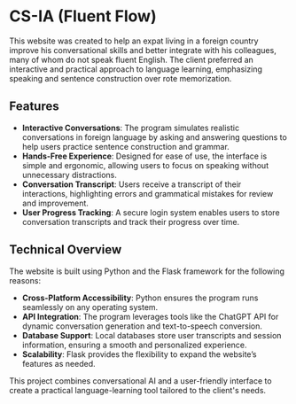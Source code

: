 # CS-IA (Fluent Flow)

This website was created to help an expat living in a foreign country improve his conversational skills and better integrate with his colleagues, many of whom do not speak fluent English. The client preferred an interactive and practical approach to language learning, emphasizing speaking and sentence construction over rote memorization.  

## Features  
- **Interactive Conversations**: The program simulates realistic conversations in foreign language by asking and answering questions to help users practice sentence construction and grammar.  
- **Hands-Free Experience**: Designed for ease of use, the interface is simple and ergonomic, allowing users to focus on speaking without unnecessary distractions.  
- **Conversation Transcript**: Users receive a transcript of their interactions, highlighting errors and grammatical mistakes for review and improvement.  
- **User Progress Tracking**: A secure login system enables users to store conversation transcripts and track their progress over time.  

## Technical Overview  
The website is built using Python and the Flask framework for the following reasons:  
- **Cross-Platform Accessibility**: Python ensures the program runs seamlessly on any operating system.  
- **API Integration**: The program leverages tools like the ChatGPT API for dynamic conversation generation and text-to-speech conversion.  
- **Database Support**: Local databases store user transcripts and session information, ensuring a smooth and personalized experience.  
- **Scalability**: Flask provides the flexibility to expand the website’s features as needed.  

This project combines conversational AI and a user-friendly interface to create a practical language-learning tool tailored to the client's needs.
